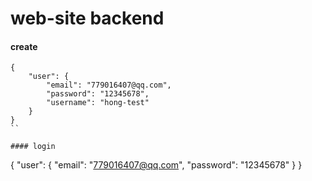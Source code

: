 # web-site backend


#### create
```
{
    "user": {
        "email": "779016407@qq.com",
        "password": "12345678",
        "username": "hong-test"
    }
}
``

#### login

```
{
  "user": {
    "email": "779016407@qq.com",
    "password": "12345678"
  }
}
```